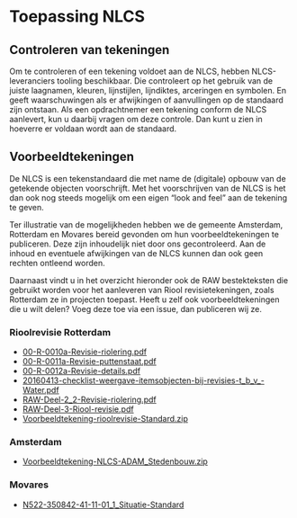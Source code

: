 # Toepassing NLCS

## Controleren van tekeningen 
Om te controleren of een tekening voldoet aan de NLCS, hebben NLCS-leveranciers tooling beschikbaar. Die controleert op het gebruik van de juiste laagnamen, kleuren, lijnstijlen, lijndiktes, arceringen en symbolen. En geeft waarschuwingen als er afwijkingen of aanvullingen op de standaard zijn ontstaan. Als een opdrachtnemer een tekening conform de NLCS aanlevert, kun u daarbij vragen om deze controle. Dan kunt u zien in hoeverre er voldaan wordt aan de standaard. 


## Voorbeeldtekeningen
De NLCS is een tekenstandaard die met name de (digitale) opbouw van de getekende objecten voorschrijft. Met het voorschrijven van de NLCS is het dan ook nog steeds mogelijk om een eigen “look and feel” aan de tekening te geven.


Ter illustratie van de mogelijkheden hebben we de gemeente Amsterdam, Rotterdam en Movares bereid gevonden om hun voorbeeldtekeningen te publiceren. Deze zijn inhoudelijk niet door ons gecontroleerd. Aan de inhoud en eventuele afwijkingen van de NLCS kunnen dan ook geen rechten ontleend worden.

Daarnaast vindt u in het overzicht hieronder ook de RAW bestekteksten die gebruikt worden voor het aanleveren van Riool revisietekeningen, zoals Rotterdam ze in projecten toepast. Heeft u zelf ook voorbeeldtekeningen die u wilt delen? Voeg deze toe via een issue, dan publiceren wij ze. 

### Rioolrevisie Rotterdam

* [00-R-0010a-Revisie-riolering.pdf](https://github.com/nl-digigo/NLCS/blob/main/docs/voorbeeldtekeningen/00-R-0010a-Revisie-riolering.pdf)
* [00-R-0011a-Revisie-puttenstaat.pdf](https://github.com/nl-digigo/NLCS/blob/main/docs/voorbeeldtekeningen/00-R-0011a-Revisie-puttenstaat.pdf)
* [00-R-0012a-Revisie-details.pdf](https://github.com/nl-digigo/NLCS/blob/main/docs/voorbeeldtekeningen/00-R-0012a-Revisie-details.pdf)
* [20160413-checklist-weergave-itemsobjecten-bij-revisies-t_b_v_-Water.pdf](https://github.com/nl-digigo/NLCS/blob/main/docs/voorbeeldtekeningen/20160413-checklist-weergave-itemsobjecten-bij-revisies-t_b_v_-Water.pdf)
* [RAW-Deel-2_2-Revisie-riolering.pdf](https://github.com/nl-digigo/NLCS/blob/main/docs/voorbeeldtekeningen/RAW-Deel-2_2-Revisie-riolering.pdf)
* [RAW-Deel-3-Riool-revisie.pdf](https://github.com/nl-digigo/NLCS/blob/main/docs/voorbeeldtekeningen/RAW-Deel-3-Riool-revisie.pdf)
* [Voorbeeldtekening-rioolrevisie-Standard.zip](https://github.com/nl-digigo/NLCS/blob/main/docs/voorbeeldtekeningen/Voorbeeldtekening-rioolrevisie-Standard.zip)


### Amsterdam
* [Voorbeeldtekening-NLCS-ADAM_Stedenbouw.zip](https://github.com/nl-digigo/NLCS/blob/main/docs/voorbeeldtekeningen/Voorbeeldtekening-NLCS-ADAM_Stedenbouw.zip)

### Movares
* [N522-350842-41-11-01_1_Situatie-Standard](https://github.com/nl-digigo/NLCS/blob/main/docs/voorbeeldtekeningen/N522-350842-41-11-01_1_Situatie-Standard.zip)
